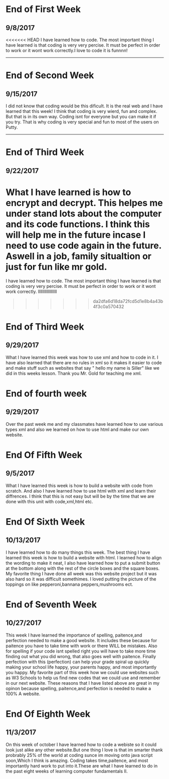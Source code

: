 # End of First Week
## 9/8/2017
<<<<<<< HEAD
I have learned how to code. The most important thing I have learned is that coding is very very percise. It must be perfect in order to work or it wont work correctly.I love to code it is funnnn!

---

# End of Second Week
## 9/15/2017
I did not know that coding would be this dificult. It is the real web and I have learned that this week!
I think that coding is very wierd, fun and complex. But that is in its own way. Coding isnt for everyone but you can make it if you try. That is why coding is very special and fun to most of the users on Putty.


---

# End of Third Week
## 9/22/2017
What I have learned is how to encrypt and decrypt. This helpes me under stand lots about the computer and its code functions. I think this will help me in the future incase I need to use code again in the future. Aswell in a job, family situaltion or just for fun like mr gold.   
=======
I have learned how to code. The most important thing I have learned is that coding is very very percise. It must be perfect in order to work or it wont work correctly.
lIllIllllIlllIIIl
>>>>>>> da2dfa6d18da72fcd5d1e8b4a43b4f3c0a570432

# End of Third Week
## 9/29/2017
What I have learned this week was how to use xml and how to code in it. I have also learned that there are no rules in xml so it makes it easier to code and make stuff such as websites that say " hello my name is Siller" like we did in this weeks lesson. Thank you Mr. Gold for teaching me xml.

# End of fourth week
## 9/29/2017
Over the past week me and my classmates have learned how to use various types 
xml and also we learned on how to use html and make our own website.

# End Of Fifth Week
## 9/5/2017
What I have learned this week is how to build a website with code from scratch. And also I have learned how to use html with xml and learn their diffrences.
I think that this is not easy but will be by the time that we are done with this unit with code,xml,html etc. 

# End Of Sixth Week
## 10/13/2017
I have learned how to do many things this week. The best thing I have learned this week is how to build a website
with html. I learned how to align the wording to make it neat, I also have learned how to put a submit button at the bottom along with the rest of the circle boxes and the square boxes. My favorite thing I have done all week was this website project but it was also hard so it was difficult somethimes. 
I loved putting the picture of the toppings on like pepperoni,bannana peppers,mushrooms ect. 

# End of Seventh Week
## 10/27/2017
This week I have learned the importance of spelling, paitence,and perfection needed to make a good website.
It includes these because for paitence you have to take time with work or there WILL be mistakes. Also
for spelling if your code isnt spelled right you will have to take more time finding out what you did wrong, that
also goes well with paitence. Finally perfection with this (perfection) can help your grade spiral up quickly
making your school life happy, your parents happy, and most importantly you happy. My favorite part of this week
how we could use websites such as W3 Schools to help us find new codes that we could use and remember in our next website.
These reasons that I have listed above are great in my opinon because spelling, paitence,and perfection is needed to make a 100%
A website.

# End Of Eighth Week
## 11/3/2017
On this week of october I have learned how to code a webiste so it could look just alike any other website.But one thing I love
is that im smarter thank probrably 25% of the world at coding sunce im moving onto java script soon,Which I think is amazing. Coding takes time,paitence, and most importantly hard work to put into it.These are what I have learned to do in the past eight weeks of learning computer fundamentals II.

